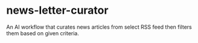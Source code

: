 # news-letter-curator
An AI workflow that curates news articles from select RSS feed then filters them based on given criteria.
